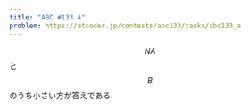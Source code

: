 ```yaml
---
title: "ABC #133 A"
problem: https://atcoder.jp/contests/abc133/tasks/abc133_a
---
```

$$ NA $$ と $$ B $$ のうち小さい方が答えである.

